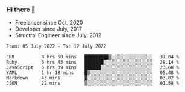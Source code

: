 ### Hi there 👋

- Freelancer since Oct, 2020
- Developer since July, 2017
- Structral Engineer since July, 2012

<!--START_SECTION:waka-->

```text
From: 05 July 2022 - To: 12 July 2022

ERB          8 hrs 50 mins   █████████▒░░░░░░░░░░░░░░░   37.04 %
Ruby         6 hrs 43 mins   ███████░░░░░░░░░░░░░░░░░░   28.14 %
JavaScript   5 hrs 39 mins   ██████░░░░░░░░░░░░░░░░░░░   23.68 %
YAML         1 hr 18 mins    █▒░░░░░░░░░░░░░░░░░░░░░░░   05.48 %
Markdown     43 mins         ▓░░░░░░░░░░░░░░░░░░░░░░░░   03.02 %
JSON         22 mins         ▒░░░░░░░░░░░░░░░░░░░░░░░░   01.58 %
```

<!--END_SECTION:waka-->
